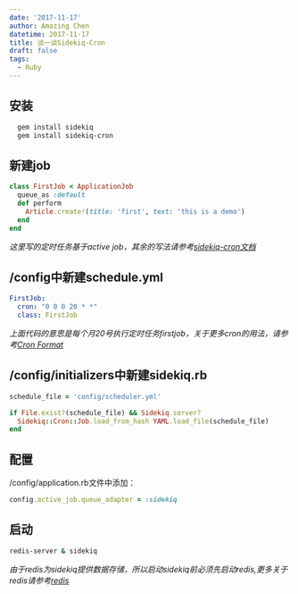 ```yaml
---
date: '2017-11-17'
author: Amazing Chen
datetime: 2017-11-17
title: 谈一谈Sidekiq-Cron
draft: false
tags:
  - Ruby
---
```


## 安装

``` bash
  gem install sidekiq 
  gem install sidekiq-cron
```

## 新建job

``` ruby
class FirstJob < ApplicationJob
  queue_as :default
  def perform
    Article.create!(title: 'first', text: 'this is a demo')
  end
end
```

*这里写的定时任务基于active job，其余的写法请参考[sidekiq-cron文档](https://github.com/ondrejbartas/sidekiq-cron)*

## /config中新建schedule.yml

```yaml
FirstJob:
  cron: "0 0 0 20 * *"
  class: FirstJob
```

*上面代码的意思是每个月20号执行定时任务firstjob，关于更多cron的用法，请参考[Cron Format](http://www.nncron.ru/help/EN/working/cron-format.htm)*

## /config/initializers中新建sidekiq.rb

``` ruby
schedule_file = 'config/scheduler.yml'

if File.exist?(schedule_file) && Sidekiq.server?
  Sidekiq::Cron::Job.load_from_hash YAML.load_file(schedule_file)
end
```

## 配置

 /config/application.rb文件中添加：

``` ruby
config.active_job.queue_adapter = :sidekiq
```

## 启动

``` bash
redis-server & sidekiq
```

*由于redis为sidekiq提供数据存储，所以启动sidekiq前必须先启动redis,更多关于redis请参考[redis](https://github.com/antirez/redis)*
